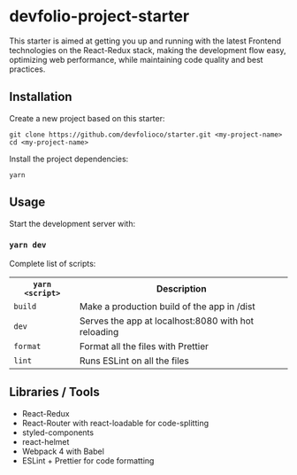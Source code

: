 # devfolio-project-starter

This starter is aimed at getting you up and running with the latest Frontend technologies on the React-Redux stack, making the development flow easy, optimizing web performance, while maintaining code quality and best practices.

## Installation

Create a new project based on this starter:

```
git clone https://github.com/devfolioco/starter.git <my-project-name>
cd <my-project-name>
```

Install the project dependencies:

```
yarn
```

## Usage

Start the development server with:

### `yarn dev`

Complete list of scripts:

<table >
  <tr>
    <th><code>yarn &lt;script&gt;</code></th>
    <th>Description</th>
  </tr>
  <tr>
    <td><code>build</code></td>
    <td>Make a production build of the app in /dist</td>
  </tr>
  <tr>
    <td><code>dev</code></td>
    <td>Serves the app at localhost:8080 with hot reloading</td>
  </tr>
  <tr>
    <td><code>format</code></td>
    <td>Format all the files with Prettier</td>
  </tr>
  <tr>
    <td><code>lint</code></td>
    <td>Runs ESLint on all the files</td>
  </tr>
</table>

## Libraries / Tools

- React-Redux
- React-Router with react-loadable for code-splitting
- styled-components
- react-helmet
- Webpack 4 with Babel
- ESLint + Prettier for code formatting

